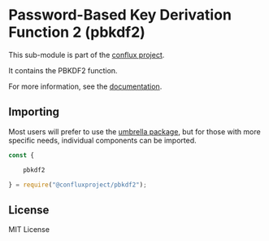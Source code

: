 Password-Based Key Derivation Function 2 (pbkdf2)
=================================================

This sub-module is part of the [conflux project](https://github.com/raisezhang/conflux-project.js).

It contains the PBKDF2 function.

For more information, see the [documentation](https://docs.ethers.io/v5/api/utils/).

Importing
---------

Most users will prefer to use the [umbrella package](https://www.npmjs.com/package/ethers),
but for those with more specific needs, individual components can be imported.

```javascript
const {

    pbkdf2

} = require("@confluxproject/pbkdf2");
```


License
-------

MIT License
